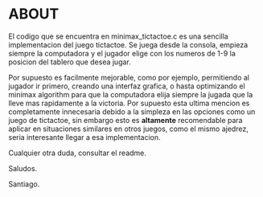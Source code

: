 # ABOUT

El codigo que se encuentra en minimax_tictactoe.c es una sencilla implementacion del juego tictactoe. Se juega desde la consola, empieza siempre la computadora y el
jugador elige con los numeros de 1-9 la posicion del tablero que desea jugar.

Por supuesto es facilmente mejorable, como por ejemplo, permitiendo al jugador ir primero, creando una interfaz grafica, o hasta optimizando el minimax algorithm para
que la computadora elija siempre la jugada que la lleve mas rapidamente a la victoria. Por supuesto esta ultima mencion es completamente innecesaria debido a la simpleza 
en las opciones como un juego de tictactoe, sin embargo esto es **altamente** recomendable para aplicar en situaciones similares en otros juegos, como el mismo ajedrez, seria
interesante llegar a esa implementacion.

Cualquier otra duda, consultar el readme.

Saludos.

Santiago.
